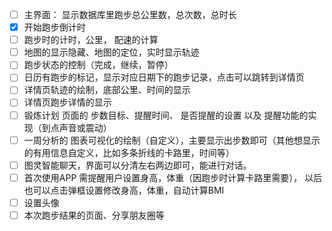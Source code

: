 - [ ] 主界面： 显示数据库里跑步总公里数，总次数，总时长
- [x] 开始跑步倒计时
- [ ] 跑步时的计时，公里， 配速的计算
- [ ] 地图的显示隐藏、地图的定位，实时显示轨迹
- [ ] 跑步状态的控制（完成，继续，暂停）
- [ ] 日历有跑步的标记，显示对应日期下的跑步记录，点击可以跳转到详情页
- [ ] 详情页轨迹的绘制，底部公里、时间的显示
- [ ] 详情页跑步详情的显示
- [ ] 锻炼计划 页面的 步数目标、提醒时间、 是否提醒的设置 以及 提醒功能的实现（到点声音或震动）
- [ ] 一周分析的 图表可视化的绘制（自定义），主要显示出步数即可（其他想显示的有用信息自定义，比如多条折线的卡路里，时间等）
- [ ] 图灵智能聊天，界面可以分清左右两边即可，能进行对话。
- [ ] 首次使用APP 需提醒用户设置身高，体重（因跑步时计算卡路里需要）， 以后也可以点击弹框设置修改身高，体重，自动计算BMI
- [ ] 设置头像
- [ ] 本次跑步结果的页面、分享朋友圈等